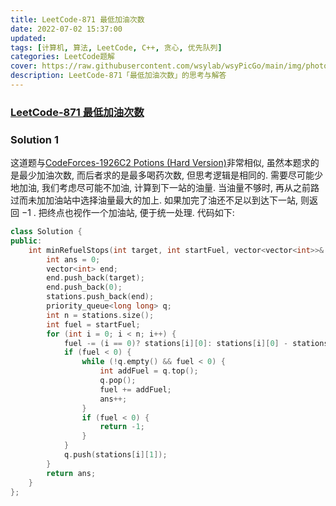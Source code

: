 ```yaml
---
title: LeetCode-871 最低加油次数 
date: 2022-07-02 15:37:00
updated:
tags: [计算机, 算法, LeetCode, C++, 贪心, 优先队列]
categories: LeetCode题解
cover: https://raw.githubusercontent.com/wsylab/wsyPicGo/main/img/photo-1635627026254-b652e62d1d07
description: LeetCode-871「最低加油次数」的思考与解答
---
```

### [LeetCode-871 最低加油次数](https://leetcode.cn/problems/minimum-number-of-refueling-stops/)

### Solution 1
这道题与[CodeForces-1926C2 Potions (Hard Version)](https://codeforces.com/problemset/problem/1526/C2)非常相似, 虽然本题求的是最少加油次数, 而后者求的是最多喝药次数, 但思考逻辑是相同的.
需要尽可能少地加油, 我们考虑尽可能不加油, 计算到下一站的油量. 当油量不够时, 再从之前路过而未加加油站中选择油量最大的加上. 如果加完了油还不足以到达下一站, 则返回 $-1$ . 把终点也视作一个加油站, 便于统一处理.
代码如下:
```C++
class Solution {
public:
    int minRefuelStops(int target, int startFuel, vector<vector<int>>& stations) {
        int ans = 0;
        vector<int> end;
        end.push_back(target);
        end.push_back(0);
        stations.push_back(end);
        priority_queue<long long> q;
        int n = stations.size();
        int fuel = startFuel;
        for (int i = 0; i < n; i++) {
            fuel -= (i == 0)? stations[i][0]: stations[i][0] - stations[i - 1][0];
            if (fuel < 0) {
                while (!q.empty() && fuel < 0) {
                    int addFuel = q.top();
                    q.pop();
                    fuel += addFuel;
                    ans++;
                }
                if (fuel < 0) {
                    return -1;
                }
            }
            q.push(stations[i][1]);
        }
        return ans;
    }
};
```
